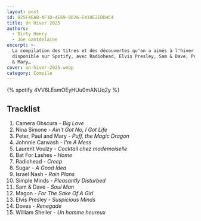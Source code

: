 ```yaml
---
layout: post
id: B25F4EAB-AF1D-4E69-8D26-E418E2EDD4C4
title: Un Hiver 2025
authors:
  - Dirty Henry
  - Joe Gantdelaine
excerpt: >-
  La compilation des titres et des découvertes qu'on a aimés à l'hiver 2025,
  disponible sur Spotify, avec Radiohead, Elvis Presley, Sam & Dave, Peter, Paul
  & Mary…
cover: un-hiver-2025.webp
category: Compile
---
```


{% spotify 4VV6LEsmOEyHUu0mANUq2y %}

## Tracklist

1. Camera Obscura - _Big Love_
2. Nina Simone - _Ain't Got No, I Got Life_
3. Peter, Paul and Mary - _Puff, the Magic Dragon_
4. Johnnie Carwash - _I'm A Mess_
5. Laurent Voulzy - _Cocktail chez mademoiselle_
6. Bat For Lashes - _Home_
7. Radiohead - _Creep_
8. Sugar - _A Good Idea_
9. Israel Nash - _Rain Plans_
10. Simple Minds - _Pleasantly Disturbed_
11. Sam & Dave - _Soul Man_
12. Magon - _For The Sake Of A Girl_
13. Elvis Presley - _Suspicious Minds_
14. Doves - _Renegade_
15. William Sheller - _Un homme heureux_

